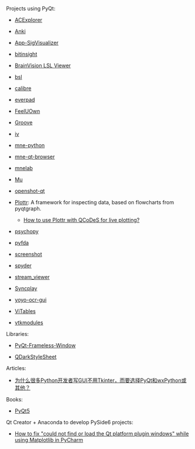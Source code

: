 Projects using PyQt:

- [ACExplorer](https://github.com/gentlegiantJGC/ACExplorer)

- [Anki](https://github.com/ankitects/anki)

- [App-SigVisualizer](https://github.com/labstreaminglayer/App-SigVisualizer)

- [bitinsight](https://github.com/compilelife/bitinsight)

- [BrainVision LSL Viewer](https://pressrelease.brainproducts.com/lsl-viewer/)

- [bsl](https://github.com/bsl-tools/bsl)

- [calibre](https://github.com/kovidgoyal/calibre)

- [everpad](https://github.com/nvbn/everpad)

- [FeelUOwn](https://github.com/feeluown/FeelUOwn)

- [Groove](https://github.com/zhiyiYo/Groove)

- [iv](https://github.com/kovidgoyal/iv)

- [mne-python](https://github.com/mne-tools/mne-python)

- [mne-qt-browser](https://github.com/mne-tools/mne-qt-browser)

- [mnelab](https://github.com/cbrnr/mnelab)

- [Mu](https://github.com/mu-editor/mu)

- [openshot-qt](https://github.com/OpenShot/openshot-qt)

- [Plottr](https://github.com/toolsforexperiments/plottr): A framework for inspecting data, based on flowcharts from pyqtgraph.

  - [How to use Plottr with QCoDeS for live plotting?](https://qcodes.github.io/Qcodes/examples/plotting/How-to-use-Plottr-with-QCoDeS-for-live-plotting.html)

- [psychopy](https://github.com/psychopy/psychopy)

- [pyfda](https://github.com/chipmuenk/pyfda)

- [screenshot](https://github.com/siukwan/screenshot)

- [spyder](https://github.com/spyder-ide/spyder)

- [stream_viewer](https://github.com/intheon/stream_viewer)

- [Syncplay](https://github.com/Syncplay/syncplay)

- [yoyo-ocr-gui](https://github.com/Logistic98/yoyo-ocr-gui)

- [ViTables](https://github.com/uvemas/ViTables)

- [vtkmodules](https://github.com/Kitware/VTK/tree/master/Wrapping/Python/vtkmodules/qt)

Libraries:

- [PyQt-Frameless-Window](https://github.com/zhiyiYo/PyQt-Frameless-Window)

- [QDarkStyleSheet](https://github.com/ColinDuquesnoy/QDarkStyleSheet)

Articles:

- [为什么很多Python开发者写GUI不用Tkinter，而要选择PyQt和wxPython或其他？](https://www.zhihu.com/question/32703639)

Books:

- [PyQt5](https://github.com/cxinping/PyQt5)

Qt Creator + Anaconda to develop PySide6 projects:

- [How to fix "could not find or load the Qt platform plugin windows" while using Matplotlib in PyCharm](https://stackoverflow.com/questions/41994485/how-to-fix-could-not-find-or-load-the-qt-platform-plugin-windows-while-using-m)
